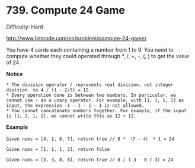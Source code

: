 # 739. Compute 24 Game

Difficulty: Hard

http://www.lintcode.com/en/problem/compute-24-game/

You have 4 cards each containing a number from 1 to 9. You need to compute whether they could operated through *, /, +, -, (, ) to get the value of 24.

**Notice**
```
* The division operator / represents real division, not integer division. so 4 / (1 - 2/3) = 12.
* Every operation done is between two numbers. In particular, we cannot use - as a unary operator. For example, with [1, 1, 1, 1] as input, the expression -1 - 1 - 1 - 1 is not allowed.
* You cannot concatenate numbers together. For example, if the input is [1, 2, 1, 2], we cannot write this as 12 + 12.
```

**Example**  
```
Given nums = [4, 1, 8, 7], return true // 8 * （7 - 4） * 1 = 24

Given nums = [1, 1, 1, 2], return false

Given nums = [3, 3, 8, 8], return true // 8 / ( 3 - 8 / 3) = 24
```
